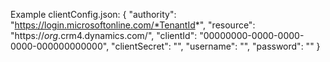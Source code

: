 Example clientConfig.json:
{ 
    "authority": "https://login.microsoftonline.com/*TenantId*",
    "resource": "https://*org*.crm4.dynamics.com/", 
    "clientId": "00000000-0000-0000-0000-000000000000", 
    "clientSecret": "",
    "username": "", 
    "password": ""
}
